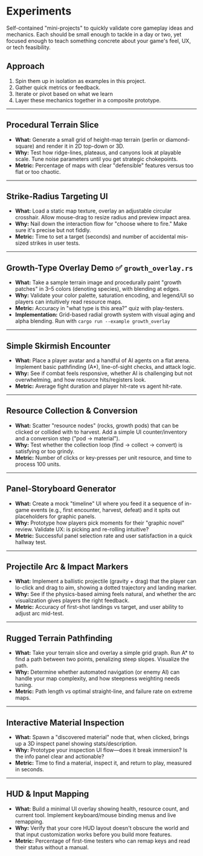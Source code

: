 # Experiments

Self-contained "mini-projects" to quickly validate core gameplay ideas and
mechanics. Each should be small enough to tackle in a day or two, yet focused
enough to teach something concrete about your game's feel, UX, or tech
feasibility.

## Approach

1. Spin them up in isolation as examples in this project.
2. Gather quick metrics or feedback.
3. Iterate or pivot based on what we learn
4. Layer these mechanics together in a composite prototype.

---

## Procedural Terrain Slice

- **What:** Generate a small grid of height-map terrain (perlin or
  diamond-square) and render it in 2D top-down or 3D.
- **Why:** Test how ridge-lines, plateaus, and canyons look at playable scale.
  Tune noise parameters until you get strategic chokepoints.
- **Metric:** Percentage of maps with clear "defensible" features versus too
  flat or too chaotic.

---

## Strike-Radius Targeting UI

- **What:** Load a static map texture, overlay an adjustable circular
  crosshair. Allow mouse-drag to resize radius and preview impact area.
- **Why:** Nail down the interaction flow for "choose where to fire." Make
  sure it's precise but not fiddly.
- **Metric:** Time to set a target (seconds) and number of accidental
  mis-sized strikes in user tests.

---

## Growth-Type Overlay Demo ✅ `growth_overlay.rs`

- **What:** Take a sample terrain image and procedurally paint "growth
  patches" in 3–5 colors (denoting species), with blending at edges.
- **Why:** Validate your color palette, saturation encoding, and legend/UI so
  players can intuitively read resource maps.
- **Metric:** Accuracy in "what type is this area?" quiz with play-testers.
- **Implementation:** Grid-based radial growth system with visual aging and
  alpha blending. Run with `cargo run --example growth_overlay`

---

## Simple Skirmish Encounter

- **What:** Place a player avatar and a handful of AI agents on a flat arena.
  Implement basic pathfinding (A\*), line-of-sight checks, and attack logic.
- **Why:** See if combat feels responsive, whether AI is challenging but not
  overwhelming, and how resource hits/registers look.
- **Metric:** Average fight duration and player hit-rate vs agent hit-rate.

---

## Resource Collection & Conversion

- **What:** Scatter "resource nodes" (rocks, growth pods) that can be clicked
  or collided with to harvest. Add a simple UI counter/inventory and a
  conversion step ("pod → material").
- **Why:** Test whether the collection loop (find → collect → convert) is
  satisfying or too grindy.
- **Metric:** Number of clicks or key-presses per unit resource, and time to
  process 100 units.

---

## Panel-Storyboard Generator

- **What:** Create a mock "timeline" UI where you feed it a sequence of
  in-game events (e.g., first encounter, harvest, defeat) and it spits out
  placeholders for graphic panels.
- **Why:** Prototype how players pick moments for their "graphic novel"
  review. Validate UX: is picking and re-rolling intuitive?
- **Metric:** Successful panel selection rate and user satisfaction in a quick
  hallway test.

---

## Projectile Arc & Impact Markers

- **What:** Implement a ballistic projectile (gravity + drag) that the player
  can lo-click and drag to aim, showing a dotted trajectory and landing
  marker.
- **Why:** See if the physics-based aiming feels natural, and whether the arc
  visualization gives players the right feedback.
- **Metric:** Accuracy of first-shot landings vs target, and user ability to
  adjust arc mid-test.

---

## Rugged Terrain Pathfinding

- **What:** Take your terrain slice and overlay a simple grid graph. Run A\*
  to find a path between two points, penalizing steep slopes. Visualize the
  path.
- **Why:** Determine whether automated navigation (or enemy AI) can handle
  your map complexity, and how steepness weighting needs tuning.
- **Metric:** Path length vs optimal straight-line, and failure rate on
  extreme maps.

---

## Interactive Material Inspection

- **What:** Spawn a "discovered material" node that, when clicked, brings up
  a 3D inspect panel showing stats/description.
- **Why:** Prototype your inspection UI flow—does it break immersion? Is the
  info panel clear and actionable?
- **Metric:** Time to find a material, inspect it, and return to play,
  measured in seconds.

---

## HUD & Input Mapping

- **What:** Build a minimal UI overlay showing health, resource count, and
  current tool. Implement keyboard/mouse binding menus and live remapping.
- **Why:** Verify that your core HUD layout doesn't obscure the world and
  that input customization works before you build more features.
- **Metric:** Percentage of first-time testers who can remap keys and read
  their status without a manual.
